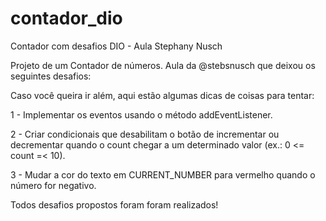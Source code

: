 # contador_dio
Contador com desafios DIO - Aula Stephany Nusch


Projeto de um Contador de números. Aula da @stebsnusch que deixou os seguintes desafios:

Caso você queira ir além, aqui estão algumas dicas de coisas para tentar:

1 - Implementar os eventos usando o método addEventListener.

2 - Criar condicionais que desabilitam o botão de incrementar ou decrementar quando o count chegar a um determinado valor (ex.: 0 <= count =< 10).

3 - Mudar a cor do texto em CURRENT_NUMBER para vermelho quando o número for negativo.

Todos desafios propostos foram foram realizados!
